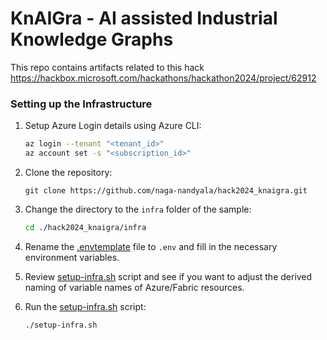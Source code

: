 # KnAIGra - AI assisted Industrial Knowledge Graphs

This repo contains artifacts related to this hack  
https://hackbox.microsoft.com/hackathons/hackathon2024/project/62912


### Setting up the Infrastructure
1. Setup Azure Login details using Azure CLI:

    ```bash
    az login --tenant "<tenant_id>"
    az account set -s "<subscription_id>"
    ```

1. Clone the repository:
   
    ```
    git clone https://github.com/naga-nandyala/hack2024_knaigra.git
    ```


1. Change the directory to the `infra` folder of the sample:

    ```bash
    cd ./hack2024_knaigra/infra
    ```

1. Rename the [.envtemplate](./.envtemplate) file to `.env` and fill in the necessary environment variables.
   
1. Review [setup-infra.sh](./infra/setup-infra.sh) script and see if you want to adjust the derived naming of variable names of Azure/Fabric resources.

1. Run the [setup-infra.sh](./infra/setup-infra.sh) script:

    ```bash
    ./setup-infra.sh
    ```